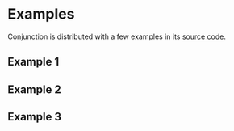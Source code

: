 # Examples

Conjunction is distributed with a few examples in its [source code](...).

## Example 1
## Example 2
## Example 3